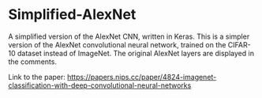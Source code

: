 # Simplified-AlexNet
A simplified version of the AlexNet CNN, written in Keras.
This is a simpler version of the AlexNet convolutional neural network, trained on the CIFAR-10 dataset instead of ImageNet. The original AlexNet layers are displayed in the comments.

Link to the paper: https://papers.nips.cc/paper/4824-imagenet-classification-with-deep-convolutional-neural-networks

